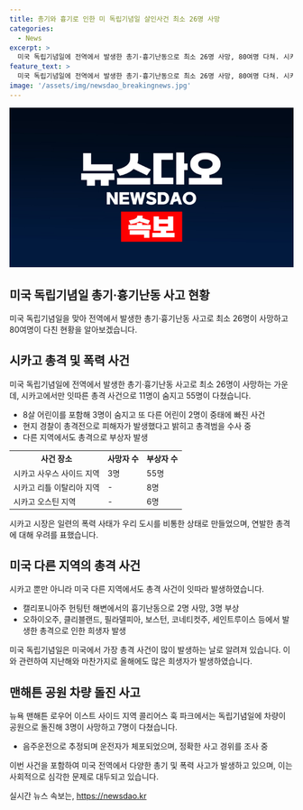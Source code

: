 ```yaml
---
title: 총기와 흉기로 인한 미 독립기념일 살인사건 최소 26명 사망
categories:
  - News
excerpt: >
  미국 독립기념일에 전역에서 발생한 총기·흉기난동으로 최소 26명 사망, 80여명 다쳐. 시카고에서만 11명 숨지고 55명 다쳤으며, 캘리포니아 헌팅턴 비치에서는 차량 돌진으로 3명이 사망하고 7명이 다쳤다. 이 외에도 여러 지역에서 총격과 폭력 사건이 발생하여 대규모의 피해가 속출하고 있다. 그동안 안전을 느꼈던 이들에게는 충격적인 일련의 폭력 사태가 발생하며, 경찰과 당국의 조사가 철저히 이루어지고 있다.
feature_text: >
  미국 독립기념일에 전역에서 발생한 총기·흉기난동으로 최소 26명 사망, 80여명 다쳐. 시카고에서만 11명 숨지고 55명 다쳤으며, 캘리포니아 헌팅턴 비치에서는 차량 돌진으로 3명이 사망하고 7명이 다쳤다. 이 외에도 여러 지역에서 총격과 폭력 사건이 발생하여 대규모의 피해가 속출하고 있다. 그동안 안전을 느꼈던 이들에게는 충격적인 일련의 폭력 사태가 발생하며, 경찰과 당국의 조사가 철저히 이루어지고 있다.
image: '/assets/img/newsdao_breakingnews.jpg'
---
```


<p><img src="/assets/img/newsdao_breakingnews.jpg" alt="ontimetimes 속보" /></p>

<h2 data-ke-size="size26">미국 독립기념일 총기·흉기난동 사고 현황</h2>

<p data-ke-size="size16">미국 독립기념일을 맞아 전역에서 발생한 총기·흉기난동 사고로 최소 26명이 사망하고 80여명이 다친 현황을 알아보겠습니다.</p>

<h2 data-ke-size="size24">시카고 총격 및 폭력 사건</h2>

<p data-ke-size="size16">미국 독립기념일에 전역에서 발생한 총기·흉기난동 사고로 최소 26명이 사망하는 가운데, 시카고에서만 잇따른 총격 사건으로 11명이 숨지고 55명이 다쳤습니다.</p>

<ul>
  <li>8살 어린이를 포함해 3명이 숨지고 또 다른 어린이 2명이 중태에 빠진 사건</li>
  <li>현지 경찰이 총격전으로 피해자가 발생했다고 밝히고 총격범을 수사 중</li>
  <li>다른 지역에서도 총격으로 부상자 발생</li>
</ul>

<table>
  <tr>
    <th>사건 장소</th>
    <th>사망자 수</th>
    <th>부상자 수</th>
  </tr>
  <tr>
    <td>시카고 사우스 사이드 지역</td>
    <td>3명</td>
    <td>55명</td>
  </tr>
  <tr>
    <td>시카고 리틀 이탈리아 지역</td>
    <td>-</td>
    <td>8명</td>
  </tr>
  <tr>
    <td>시카고 오스틴 지역</td>
    <td>-</td>
    <td>6명</td>
  </tr>
</table>

<p data-ke-size="size16">시카고 시장은 일련의 폭력 사태가 우리 도시를 비통한 상태로 만들었으며, 연발한 총격에 대해 우려를 표했습니다.</p>

<h2 data-ke-size="size24">미국 다른 지역의 총격 사건</h2>

<p data-ke-size="size16">시카고 뿐만 아니라 미국 다른 지역에서도 총격 사건이 잇따라 발생하였습니다.</p>

<ul>
  <li>캘리포니아주 헌팅턴 해변에서의 흉기난동으로 2명 사망, 3명 부상</li>
  <li>오하이오주, 클리블랜드, 필라델피아, 보스턴, 코네티컷주, 세인트루이스 등에서 발생한 총격으로 인한 희생자 발생</li>
</ul>

<p data-ke-size="size16">미국 독립기념일은 미국에서 가장 총격 사건이 많이 발생하는 날로 알려져 있습니다. 이와 관련하여 지난해와 마찬가지로 올해에도 많은 희생자가 발생하였습니다.</p>

<h2 data-ke-size="size24">맨해튼 공원 차량 돌진 사고</h2>

<p data-ke-size="size16">뉴욕 맨해튼 로우어 이스트 사이드 지역 콜리어스 훅 파크에서는 독립기념일에 차량이 공원으로 돌진해 3명이 사망하고 7명이 다쳤습니다.</p>

<ul>
  <li>음주운전으로 추정되며 운전자가 체포되었으며, 정확한 사고 경위를 조사 중</li>
</ul>

<p data-ke-size="size16">이번 사건을 포함하여 미국 전역에서 다양한 총기 및 폭력 사고가 발생하고 있으며, 이는 사회적으로 심각한 문제로 대두되고 있습니다.</p>
실시간 뉴스 속보는, <a href="https://newsdao.kr" rel="dofollow">https://newsdao.kr</a>


